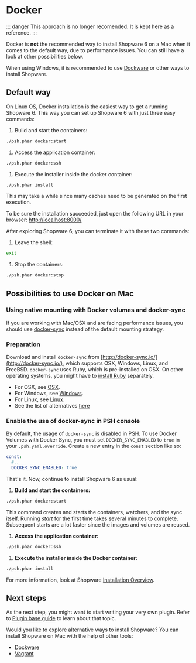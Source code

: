 # Docker

::: danger
This approach is no longer recomended. It is kept here as a reference.
:::

Docker is **not** the recommended way to install Shopware 6 on a Mac when it comes to the default way, due to performance issues. You can still have a look at other possibilities below.

When using Windows, it is recommended to use [Dockware](../community/dockware) or other ways to install Shopware.

## Default way

On Linux OS, Docker installation is the easiest way to get a running Shopware 6. This way you can set up Shopware 6 with just three easy commands:

1. Build and start the containers:

```bash
./psh.phar docker:start
```

1. Access the application container:

```bash
./psh.phar docker:ssh
```

1. Execute the installer inside the docker container:

```bash
./psh.phar install
```

This may take a while since many caches need to be generated on the first execution.

To be sure the installation succeeded, just open the following URL in your browser: [http://localhost:8000/](http://localhost:8000/)

After exploring Shopware 6, you can terminate it with these two commands:

1. Leave the shell:

```bash
exit
```

1. Stop the containers:

```bash
./psh.phar docker:stop
```

## Possibilities to use Docker on Mac

### Using native mounting with Docker volumes and docker-sync

If you are working with Mac/OSX and are facing performance issues, you should use [docker-sync](http://docker-sync.io/) instead of the default mounting strategy.

### Preparation

Download and install `docker-sync` from [http://docker-sync.io/](http://docker-sync.io/), which supports OSX, Windows, Linux, and FreeBSD. `docker-sync` uses Ruby, which is pre-installed on OSX. On other operating systems, you might have to [install Ruby](https://www.ruby-lang.org/en/) separately.

* For OSX, see [OSX](https://docker-sync.readthedocs.io/en/latest/getting-started/installation.html#installation-osx).
* For Windows, see [Windows](https://docker-sync.readthedocs.io/en/latest/getting-started/installation.html#installation-windows).
* For Linux, see [Linux](https://docker-sync.readthedocs.io/en/latest/getting-started/installation.html#installation-linux).
* See the list of alternatives [here](https://docker-sync.readthedocs.io/en/latest/miscellaneous/alternatives.html)

### Enable the use of docker-sync in PSH console

By default, the usage of `docker-sync` is disabled in PSH. To use Docker Volumes with Docker Sync, you must set `DOCKER_SYNC_ENABLED` to `true` in your `.psh.yaml.override`. Create a new entry in the `const` section like so:

```yaml
const:
  #..
  DOCKER_SYNC_ENABLED: true
```

That's it. Now, continue to install Shopware 6 as usual:

1. **Build and start the containers:**

```bash
./psh.phar docker:start
```

This command creates and starts the containers, watchers, and the sync itself. Running *start* for the first time takes several minutes to complete. Subsequent starts are a lot faster since the images and volumes are reused.

1. **Access the application container:**

```bash
./psh.phar docker:ssh
```

1. **Execute the installer inside the Docker container:**

```bash
./psh.phar install
```

For more information, look at Shopware [Installation Overview](overview).

## Next steps

As the next step, you might want to start writing your very own plugin. Refer to [Plugin base guide](../plugins/plugins/plugin-base-guide) to learn about that topic.

Would you like to explore alternative ways to install Shopware? You can install Shopware on Mac with the help of other tools:

* [Dockware](../community/dockware)
* [Vagrant](vagrant)
